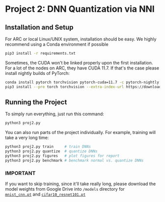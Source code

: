 # Project 2: DNN Quantization via NNI

## Installation and Setup

For ARC or local Linux/UNIX system, installation should be easy. We highly recommend using a Conda environment if possible

```sh
pip3 install -r requirements.txt
```

Sometimes, the CUDA won't be linked properly upon the first installation. For a lot of the nodes on ARC, they have CUDA 11.7. If that's the case please install nightly builds of PyTorch:

```sh
conda install pytorch torchvision pytorch-cuda=11.7 -c pytorch-nightly -c nvidia
pip3 install --pre torch torchvision --extra-index-url https://download.pytorch.org/whl/nightly/cu117
```

## Running the Project

To simply run everything, just run this command:

```sh
python3 proj2.py
```

You can also run parts of the project individually. For example, training will take a very long time:

```sh
python3 proj2.py train     # train DNNs
python3 proj2.py quantize  # quantize DNNs
python3 proj2.py figures   # plot figures for report
python3 proj2.py benchmark # benchmark normal vs. quantize DNNs
```

### **IMPORTANT**

If you want to skip training, since it'll take really long, please download the model weights from Google Drive into `/models` directory for  
[`mnist_cnn.pt`](https://drive.google.com/file/d/177gkGVjz-cOYTy-Z3cqHvA4NFqt69u6i/view?usp=sharing) and
[`cifar10_resnet101.pt`](https://drive.google.com/file/d/16xlIGMnmTaITuP8AVYB-NtN8JT7w9f8F/view?usp=sharing)

